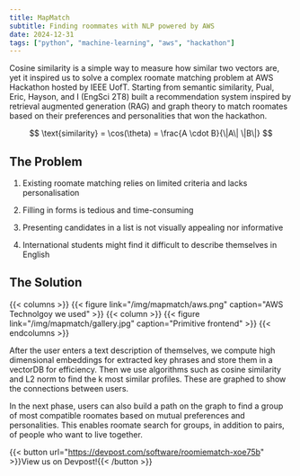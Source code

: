 ```yaml
---
title: MapMatch
subtitle: Finding roommates with NLP powered by AWS
date: 2024-12-31
tags: ["python", "machine-learning", "aws", "hackathon"]
---
```


Cosine similarity is a simple way to measure how similar two vectors are, yet it inspired us to solve a complex roomate matching problem at AWS Hackathon hosted by IEEE UofT. Starting from semantic similarity, Pual, Eric, Hayson, and I (EngSci 2T8) built a recommendation system inspired by retrieval augmented generation (RAG) and graph theory to match roomates based on their preferences and personalities that won the hackathon.

$$
\text{similarity} = \cos(\theta) = \frac{A \cdot B}{\|A\| \|B\|}
$$

## The Problem

1. Existing roomate matching relies on limited criteria and lacks personalisation

2. Filling in forms is tedious and time-consuming

3. Presenting candidates in a list is not visually appealing nor informative

4. International students might find it difficult to describe themselves in English

## The Solution

{{< columns >}}
{{< figure link="/img/mapmatch/aws.png" caption="AWS Technolgoy we used" >}}
{{< column >}}
{{< figure link="/img/mapmatch/gallery.jpg" caption="Primitive frontend" >}}
{{< endcolumns >}}

After the user enters a text description of themselves, we compute high dimensional embeddings for extracted key phrases and store them in a vectorDB for efficiency. Then we use algorithms such as cosine similarity and L2 norm to find the k most similar profiles. These are graphed to show the connections between users.

In the next phase, users can also build a path on the graph to find a group of most compatible roomates based on mutual preferences and personalities. This enables roomate search for groups, in addition to pairs, of people who want to live together.

{{< button url="https://devpost.com/software/roomiematch-xoe75b" >}}View us on Devpost!{{< /button >}}
